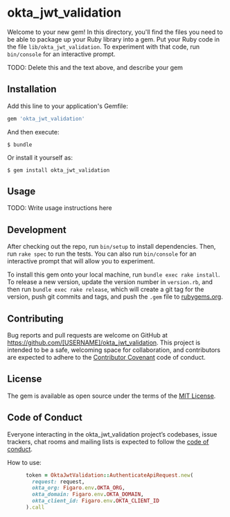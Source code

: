 # okta_jwt_validation

Welcome to your new gem! In this directory, you'll find the files you need to be able to package up your Ruby library into a gem. Put your Ruby code in the file `lib/okta_jwt_validation`. To experiment with that code, run `bin/console` for an interactive prompt.

TODO: Delete this and the text above, and describe your gem

## Installation

Add this line to your application's Gemfile:

```ruby
gem 'okta_jwt_validation'
```

And then execute:

    $ bundle

Or install it yourself as:

    $ gem install okta_jwt_validation

## Usage

TODO: Write usage instructions here

## Development

After checking out the repo, run `bin/setup` to install dependencies. Then, run `rake spec` to run the tests. You can also run `bin/console` for an interactive prompt that will allow you to experiment.

To install this gem onto your local machine, run `bundle exec rake install`. To release a new version, update the version number in `version.rb`, and then run `bundle exec rake release`, which will create a git tag for the version, push git commits and tags, and push the `.gem` file to [rubygems.org](https://rubygems.org).

## Contributing

Bug reports and pull requests are welcome on GitHub at https://github.com/[USERNAME]/okta_jwt_validation. This project is intended to be a safe, welcoming space for collaboration, and contributors are expected to adhere to the [Contributor Covenant](http://contributor-covenant.org) code of conduct.

## License

The gem is available as open source under the terms of the [MIT License](https://opensource.org/licenses/MIT).

## Code of Conduct

Everyone interacting in the okta_jwt_validation project’s codebases, issue trackers, chat rooms and mailing lists is expected to follow the [code of conduct](https://github.com/[USERNAME]/okta_jwt_validation/blob/master/CODE_OF_CONDUCT.md).



How to use:

```ruby
      token = OktaJwtValidation::AuthenticateApiRequest.new(
        request: request,
        okta_org: Figaro.env.OKTA_ORG,
        okta_domain: Figaro.env.OKTA_DOMAIN,
        okta_client_id: Figaro.env.OKTA_CLIENT_ID
      ).call
```
